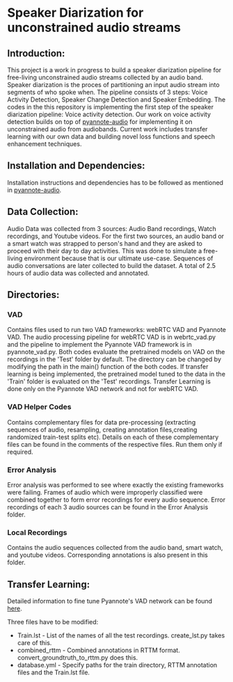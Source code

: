 # Speaker Diarization for unconstrained audio streams

## Introduction:

This project is a work in progress to build a speaker diarization pipeline for free-living unconstrained audio streams collected by an audio band. Speaker diarization is the proces of partitioning an input audio stream into segments of who spoke when. The pipeline consists of 3 steps: Voice Activity Detection, Speaker Change Detection and Speaker Embedding. The codes in the this repository is implementing the first step of the speaker diarization pipeline: Voice activity detection. Our work on voice activity detection builds on top of [pyannote-audio](https://github.com/pyannote/pyannote-audio) for implementing it on unconstrained audio from audiobands. Current work includes transfer learning with our own data and building novel loss functions and speech enhancement techniques.

## Installation and Dependencies:

Installation instructions and dependencies has to be followed as mentioned in [pyannote-audio](https://github.com/pyannote/pyannote-audio).

## Data Collection:

Audio Data was collected from 3 sources: Audio Band recordings, Watch recordings, and Youtube videos. For the first two sources, an audio band or a smart watch was strapped to person's hand and they are asked to proceed with their day to day activities. This was done to simulate a free-living environment because that is our ultimate use-case. Sequences of audio conversations are later collected to build the dataset. A total of 2.5 hours of audio data was collected and annotated.

## Directories:

### VAD

Contains files used to run two VAD frameworks: webRTC VAD and Pyannote VAD. The audio processing pipeline for webRTC VAD is in webrtc_vad.py and the pipeline to implement the Pyannote VAD framework is in pyannote_vad.py. Both codes evaluate the pretrained models on VAD on the recordings in the 'Test' folder by default. The directory can be changed by modifying the path in the main() function of the both codes. If transfer learning is being implemented, the pretrained model tuned to the data in the 'Train' folder is evaluated on the 'Test' recordings. Transfer Learning is done only on the Pyannote VAD network and not for webRTC VAD.

### VAD Helper Codes

Contains complementary files for data pre-processing (extracting sequences of audio, resampling, creating annotation files,creating randomized train-test splits etc). Details on each of these complementary files can be found in the comments of the respective files. Run them only if required.

### Error Analysis

Error analysis was performed to see where exactly the existing frameworks were failing. Frames of audio which were improperly classified were combined together to form error recordings for every audio sequence. Error recordings of each 3 audio sources can be found in the Error Analysis folder.

### Local Recordings

Contains the audio sequences collected from the audio band, smart watch, and youtube videos. Corresponding annotations is also present in this folder. 

## Transfer Learning:

Detailed information to fine tune Pyannote's VAD network can be found [here](https://github.com/pyannote/pyannote-audio/tree/develop/tutorials/finetune).

Three files have to be modified:

* Train.lst - List of the names of all the test recordings. create_lst.py takes care of this.
* combined_rttm - Combined annotations in RTTM format. convert_groundtruth_to_rttm.py does this.
* database.yml - Specify paths for the train directory, RTTM annotation files and the Train.lst file.

